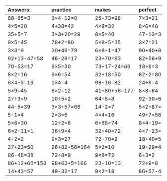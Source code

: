 | Answers: | practice | makes | perfect | ! |
| :--- | :--- | :--- | :--- | :--- |
| 88-85=3 | 3×4-12=0 | 25+73=98 | 7×3=21 | 48+40=88 | 
| 4×5=20 | 4+38=42 | 4×8=32 | 8×6=48 | 43+34=77 | 
| 35÷5=7 | 3×3+20=29 | 8×5=40 | 47-13=34 | 20-3=17 | 
| 9×5=45 | 78+2=80 | 5×8-5=35 | 3×7=21 | 22-12=10 | 
| 3×3=9 | 30+49=79 | 6×8-1=47 | 90+40+88=218 | 61+97+94=252 | 
| 92+13-47=58 | 46-29=17 | 23+70=93 | 82+56+92=230 | 2×7+33=47 | 
| 70-53=17 | 6×5=30 | 73+17-24=66 | 18÷6=3 | 8×7=56 | 
| 8×2=16 | 9×6=54 | 32+18=50 | 82-2=80 | 3+53=56 | 
| 6×4-5=19 | 1×4=4 | 98-16=82 | 24÷6=4 | 48-1=47 | 
| 5×9=45 | 6×2=12 | 41+80+56=177 | 8×8=64 | 28÷7=4 | 
| 27÷3=9 | 10÷5=2 | 64÷8=8 | 92-30=62 | 54+15=69 | 
| 44-5=39 | 3×3+57=66 | 14÷2=7 | 5×2+87=97 | 4×3-1=11 | 
| 5-1=4 | 2×3=6 | 4×4=16 | 49+7=56 | 88+31-19=100 | 
| 5×6=30 | 12÷2=6 | 6+68=74 | 8×4-19=13 | 2×6+99=111 | 
| 6×2-11=1 | 36÷9=4 | 32+40=72 | 4×7-23=5 | 3×9+26=53 | 
| 4÷2=2 | 9×3=27 | 72-70=2 | 18+40=58 | 8×5+65=105 | 
| 27+23=50 | 26+82+56=164 | 5×2=10 | 19+29=48 | 98-67=31 | 
| 86-48=38 | 72÷8=9 | 9×8=72 | 6÷3=2 | 8×4=32 | 
| 86+12+60=158 | 98+63+5=166 | 23-10=13 | 72÷9=8 | 45-20=25 | 
| 14+43=57 | 49-32=17 | 9×2=18 | 86+57-46=97 | 4×2=8 | 

